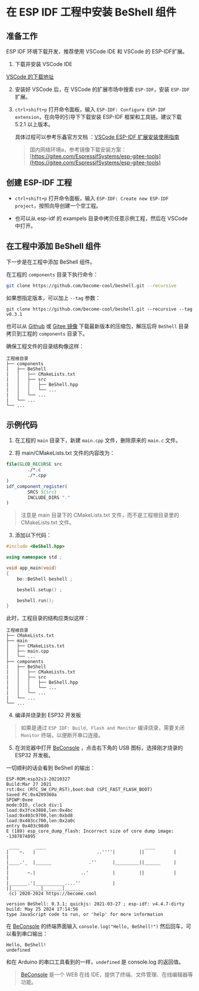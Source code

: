 # 在 ESP IDF 工程中安装 BeShell 组件

## 准备工作

ESP IDF 环境下载开发，推荐使用 VSCode IDE 和 VSCode 的 ESP-IDF扩展。

1. 下载并安装 VSCode IDE

[VSCode 的下载地址](https://code.visualstudio.com/download)

2. 安装好 VSCode 后，在 VSCode 的扩展市场中搜索 `ESP-IDF`，安装 `ESP-IDF` 扩展。

3. `ctrl+shift+p` 打开命令面板，输入 `ESP-IDF: Configure ESP-IDF extension`，在向导的引导下下载安装 ESP-IDF 框架和工具链。建议下载 5.2.1 以上版本。

    具体过程可以参考乐鑫官方文档 ：[VSCode ESP-IDF 扩展安装使用指南](https://github.com/espressif/vscode-esp-idf-extension/blob/master/docs/tutorial/install.md)

    > 国内网络环境a，参考镜像下载安装方案： [https://gitee.com/EspressifSystems/esp-gitee-tools](https://gitee.com/EspressifSystems/esp-gitee-tools)


## 创建 ESP-IDF 工程

* `ctrl+shift+p` 打开命令面板，输入 `ESP-IDF: Create new ESP-IDF project`，按照向导创建一个空工程。

* 也可以从 esp-idf 的 exampels 目录中拷贝任意示例工程，然后在 VSCode 中打开。

## 在工程中添加 BeShell 组件

下一步是在工程中添加 BeShell 组件。

在工程的 `components` 目录下执行命令：

```bash
git clone https://github.com/become-cool/beshell.git --recursive
```

如果想指定版本，可以加上 `--tag` 参数：
```
git clone https://github.com/become-cool/beshell.git --recursive --tag v0.3.1
```

也可以从 [Github](https://github.com/become-cool/beshell) 或 [Gitee 镜像](https://gitee.com/become-cool/beshell-component) 下载最新版本的压缩包，解压后将 `BeShell` 目录拷贝到工程的 `components` 目录下。

确保工程文件的目录结构像这样：

```
工程根目录
├── components
|   ├── BeShell
|   │   ├── CMakeLists.txt
|   │   ├── src
|   │   │   ├── BeShell.hpp
|   │   │   └── ...
|   │   └── ...
|   └── ...
└── ...
```



## 示例代码

1. 在工程的 `main` 目录下，新建 `main.cpp` 文件，删除原来的 `main.c` 文件。

2. 将 main/CMakeLists.txt 文件的内容改为：
```cmake
file(GLOB_RECURSE src
        ./*.c
        ./*.cpp
)
idf_component_register(
        SRCS ${src}
        INCLUDE_DIRS "."
)
```
> 注意是 main 目录下的 CMakeLists.txt 文件，而不是工程根目录里的 CMakeLists.txt 文件。

3. 添加以下代码：

```cpp
#include <BeShell.hpp>

using namespace std ;

void app_main(void)
{
    be::BeShell beshell ;

    beshell.setup() ;

    beshell.run();
}
```


此时，工程目录的结构应类似这样：

```
工程根目录
├── CMakeLists.txt
├── main
│   ├── CMakeLists.txt
│   ├── main.cpp
│   └── ...
├── components
|   ├── BeShell
|   │   ├── CMakeLists.txt
|   │   ├── src
|   │   │   ├── BeShell.hpp
|   │   │   └── ...
|   │   └── ...
|   └── ...
└── ...
```

4. 编译并烧录到 ESP32 开发板

> 如果是通过 `ESP IDF: Build, Flash and Monitor` 编译烧录，需要关闭 `Monitor` 终端，以便断开串口连接。

5. 在浏览器中打开 [BeConsole](https://beconsole.become.cool) ，点击右下角的 USB 图标，选择刚才烧录的 ESP32 开发板。

一切顺利的话会看到 BeShell 的输出：

```
ESP-ROM:esp32s3-20210327
Build:Mar 27 2021
rst:0xc (RTC_SW_CPU_RST),boot:0x8 (SPI_FAST_FLASH_BOOT)
Saved PC:0x4209360a
SPIWP:0xee
mode:DIO, clock div:1
load:0x3fce3808,len:0x4bc
load:0x403c9700,len:0xbd8
load:0x403cc700,len:0x2a0c
entry 0x403c98d0
E (189) esp_core_dump_flash: Incorrect size of core dump image: -1387874895

 ____      ____                                     ____
|    ~.   |                       ..''''|         ||           |       |
|____.'_  |______              .''      |_________||______     |       |
|       ~.|                 ..'         |         ||           |       |
|_______.'|___________....''            |         ||___________|_______|_______
 (c) 2020-2024 https://become.cool

version BeShell: 0.3.1; quickjs: 2021-03-27 ; esp-idf: v4.4.7-dirty
build: May 25 2024 17:14:56
type JavaScript code to run, or 'help' for more information
```

在 [BeConsole](https://beconsole.become.cool) 的终端界面输入 `console.log("Hello, BeShell!")` 然后回车，可以看到串口输出：

```
Hello, BeShell!
undefined
```

和在 Arduino 的串口工具看到的一样，`undefined` 是 console.log 的返回值。


> [BeConsole](https://beconsole.become.cool) 是一个 WEB 在线 IDE，提供了终端、文件管理、在线编辑器等功能。
